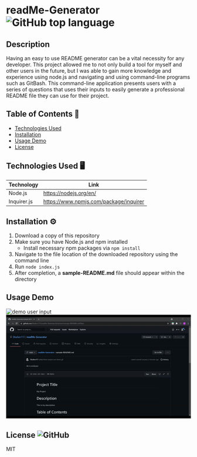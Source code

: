 # readMe-Generator ![GitHub top language](https://img.shields.io/github/languages/top/smcheah/README-generator)

## Description 

Having an easy to use README generator can be a vital necessity for any developer. This project allowed me to not only build a tool for myself and other users in the future, but I was able to gain more knowledge and experience using node.js and navigating and using command-line programs such as GitBash. This command-line application presents users with a series of questions that uses their inputs to easily generate a professional README file they can use for their project.


## Table of Contents 📖

- [Technologies Used](#technologies-used-%EF%B8%8F)
- [Installation](#installation-%EF%B8%8F)
- [Usage Demo](#usage-demo)
- [License](#license-)

## Technologies Used 🖥️

| Technology  | Link                                   |
| ----------- | -------------------------------------- |
| Node.js     | https://nodejs.org/en/                 |
| Inquirer.js | https://www.npmjs.com/package/inquirer |

## Installation ⚙️

1. Download a copy of this repository
2. Make sure you have Node.js and npm installed
    - Install necessary npm packages via `npm install`
3. Navigate to the file location of the downloaded repository using the command line
4. Run `node index.js`
5. After completion, a **sample-README.md** file should appear within the directory

## Usage Demo



![demo user input](example_Video/Video_Demo.gif)
![demo user output](example_Video/Sample_README.gif)


## License ![GitHub](https://img.shields.io/github/license/smcheah/README-generator)

MIT
